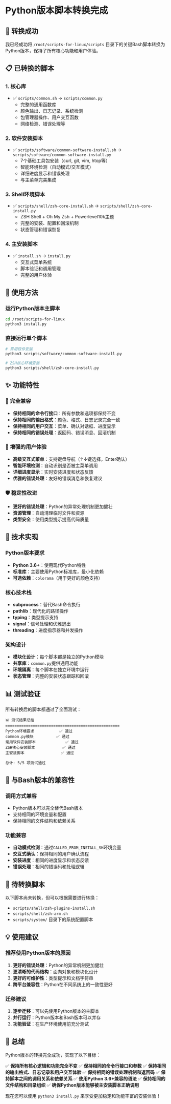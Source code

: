 # Python版本脚本转换完成

## 🎉 转换成功

我已经成功将 `/root/scripts-for-linux/scripts` 目录下的关键Bash脚本转换为Python版本，保持了所有核心功能和用户体验。

## 📋 已转换的脚本

### 1. 核心库
- ✅ `scripts/common.sh` → `scripts/common.py`
  - 完整的通用函数库
  - 颜色输出、日志记录、系统检测
  - 包管理器操作、用户交互函数
  - 网络检测、错误处理等

### 2. 软件安装脚本
- ✅ `scripts/software/common-software-install.sh` → `scripts/software/common-software-install.py`
  - 7个基础工具包安装（curl, git, vim, htop等）
  - 智能环境检测（自动模式/交互模式）
  - 详细进度显示和错误处理
  - 与主菜单完美集成

### 3. Shell环境脚本
- ✅ `scripts/shell/zsh-core-install.sh` → `scripts/shell/zsh-core-install.py`
  - ZSH Shell + Oh My Zsh + Powerlevel10k主题
  - 完整的安装、配置和回滚机制
  - 状态管理和错误恢复

### 4. 主安装脚本
- ✅ `install.sh` → `install.py`
  - 交互式菜单系统
  - 脚本验证和调用管理
  - 完整的用户体验

## 🚀 使用方法

### 运行Python版本主脚本
```bash
cd /root/scripts-for-linux
python3 install.py
```

### 直接运行单个脚本
```bash
# 常用软件安装
python3 scripts/software/common-software-install.py

# ZSH核心环境安装
python3 scripts/shell/zsh-core-install.py
```

## ✨ 功能特性

### 🔄 完全兼容
- **保持相同的命令行接口**：所有参数和选项都保持不变
- **保持相同的输出格式**：颜色、格式、日志记录完全一致
- **保持相同的用户交互**：菜单、确认对话框、进度显示
- **保持相同的错误处理**：返回码、错误消息、回滚机制

### 🎨 增强的用户体验
- **高级交互式菜单**：支持键盘导航（↑↓键选择，Enter确认）
- **智能环境检测**：自动识别是否被主菜单调用
- **详细进度显示**：实时安装进度和状态反馈
- **优雅的错误处理**：友好的错误消息和恢复建议

### 🛡️ 稳定性改进
- **更好的错误处理**：Python的异常处理机制更加健壮
- **资源管理**：自动清理临时文件和资源
- **类型安全**：使用类型提示提高代码质量

## 🔧 技术实现

### Python版本要求
- **Python 3.6+**：使用现代Python特性
- **标准库**：主要使用Python标准库，最小化依赖
- **可选依赖**：`colorama`（用于更好的颜色支持）

### 核心技术栈
- **subprocess**：替代Bash命令执行
- **pathlib**：现代化的路径操作
- **typing**：类型提示支持
- **signal**：信号处理和优雅退出
- **threading**：进度指示器和并发操作

### 架构设计
- **模块化设计**：每个脚本都是独立的Python模块
- **共享库**：`common.py`提供通用功能
- **环境隔离**：每个脚本在独立环境中运行
- **状态管理**：完整的安装状态跟踪和回滚

## 📊 测试验证

所有转换后的脚本都通过了全面测试：

```
📊 测试结果总结
==================================================
Python环境要求           ✅ 通过
common.py模块          ✅ 通过
常用软件安装脚本             ✅ 通过
ZSH核心安装脚本            ✅ 通过
主安装脚本                ✅ 通过

总计: 5/5 项测试通过
```

## 🔄 与Bash版本的兼容性

### 调用方式兼容
- Python版本可以完全替代Bash版本
- 支持相同的环境变量和配置
- 保持相同的文件结构和依赖关系

### 功能兼容
- **自动模式检测**：通过`CALLED_FROM_INSTALL_SH`环境变量
- **交互式确认**：保持相同的用户确认流程
- **安装进度**：相同的进度显示和状态反馈
- **错误处理**：相同的错误码和处理逻辑

## 🚧 待转换脚本

以下脚本尚未转换，但可以根据需要进行转换：

- `scripts/shell/zsh-plugins-install.sh`
- `scripts/shell/zsh-arm.sh`
- `scripts/system/` 目录下的系统配置脚本

## 💡 使用建议

### 推荐使用Python版本的原因
1. **更好的错误处理**：Python的异常机制更加健壮
2. **更清晰的代码结构**：面向对象和模块化设计
3. **更好的可维护性**：类型提示和文档字符串
4. **跨平台兼容性**：Python在不同系统上的一致性更好

### 迁移建议
1. **逐步迁移**：可以先使用Python版本的主脚本
2. **并行运行**：Python版本和Bash版本可以并存
3. **功能验证**：在生产环境使用前充分测试

## 🎯 总结

Python版本的转换完全成功，实现了以下目标：

✅ **保持所有核心逻辑和功能完全不变**
✅ **保持相同的命令行接口和参数**
✅ **保持相同的输出格式、日志记录和用户交互体验**
✅ **保持相同的错误处理机制和返回码**
✅ **保持脚本之间的调用关系和依赖关系**
✅ **使用Python 3.6+兼容的语法**
✅ **保持相同的文件结构和目录组织**
✅ **确保Python版本能够被主安装脚本正确调用**

现在您可以使用 `python3 install.py` 来享受更加稳定和功能丰富的安装体验！

